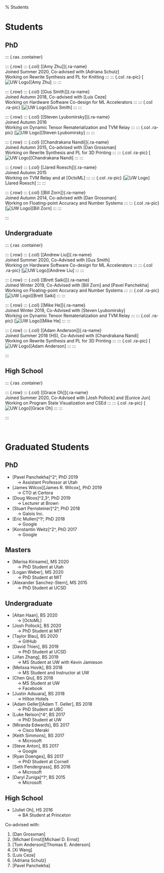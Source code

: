 % Students

<!-- TODO STARS -->

# Students

## PhD

::: {.ras .container}

::: {.row}
::: {.col}
  [[Amy Zhu]]{.ra-name} \
  Joined Summer 2020, Co-advised with [Adriana Schulz] \
  Working on Rewrite Synthesis and PL for Knitting
:::
::: {.col .ra-pic}
  [![UW Logo](thumb/logo-uw.png)][Amy Zhu]
:::
:::

::: {.row}
::: {.col}
  [[Gus Smith]]{.ra-name} \
  Joined Autumn 2018, Co-advised with [Luis Ceze] \
  Working on Hardware Software Co-design for ML Accelerators
:::
::: {.col .ra-pic}
  [![UW Logo](thumb/logo-uw.png)][Gus Smith]
:::
:::

::: {.row}
::: {.col}
  [[Steven Lyubomirsky]]{.ra-name} \
  Joined Autumn 2016 \
  Working on Dynamic Tensor Rematerialization and TVM Relay
:::
::: {.col .ra-pic}
  [![UW Logo](thumb/logo-uw.png)][Steven Lyubomirsky]
:::
:::

::: {.row}
::: {.col}
  [[Chandrakana Nandi]]{.ra-name} \
  Joined Autumn 2015, Co-advised with [Dan Grossman] \
  Working on Rewrite Synthesis and PL for 3D Printing
:::
::: {.col .ra-pic}
  [![UW Logo](thumb/logo-uw.png)][Chandrakana Nandi]
:::
:::

::: {.row}
::: {.col}
  [[Jared Roesch]]{.ra-name} \
  Joined Autumn 2015 \
  Working on TVM Relay and at [OctoML]
:::
::: {.col .ra-pic}
  [![UW Logo](thumb/logo-uw.png)][Jared Roesch]
:::
:::

::: {.row}
::: {.col}
  [[Bill Zorn]]{.ra-name} \
  Joined Autumn 2014, Co-advised with [Dan Grossman] \
  Working on Floating-point Accuracy and Number Systems
:::
::: {.col .ra-pic}
  [![UW Logo](thumb/logo-uw.png)][Bill Zorn]
:::
:::

:::


## Undergraduate

::: {.ras .container}

::: {.row}
::: {.col}
  [[Andrew Liu]]{.ra-name} \
  Joined Summer 2020, Co-Advised with [Gus Smith] \
  Working on Hardware Software Co-design for ML Accelerators
:::
::: {.col .ra-pic}
  [![UW Logo](thumb/logo-uw.png)][Andrew Liu]
:::
:::

::: {.row}
::: {.col}
  [[Brett Saiki]]{.ra-name} \
  Joined Winter 2019, Co-Advised with [Bill Zorn] and [Pavel Panchekha] \
  Working on Floating-point Accuracy and Number Systems
:::
::: {.col .ra-pic}
  [![UW Logo](thumb/logo-uw.png)][Brett Saiki]
:::
:::

::: {.row}
::: {.col}
  [[Mike He]]{.ra-name} \
  Joined Winter 2019, Co-Advised with [Steven Lyubomirsky]  \
  Working on Dynamic Tensor Rematerialization and TVM Relay
:::
::: {.col .ra-pic}
  [![UW Logo](thumb/logo-uw.png)][Mike He]
:::
:::

::: {.row}
::: {.col}
  [[Adam Anderson]]{.ra-name} \
  Joined Summer 2018 (HS), Co-Advised with [Chandrakana Nandi] \
  Working on Rewrite Synthesis and PL for 3D Printing
:::
::: {.col .ra-pic}
  [![UW Logo](thumb/logo-uw.png)][Adam Anderson]
:::
:::

:::


## High School

::: {.ras .container}

::: {.row}
::: {.col}
  [[Grace Oh]]{.ra-name} \
  Joined Summer 2020, Co-Advised with [Josh Pollock] and [Eunice Jun] \
  Working on Program State Visualization and CSEd
:::
::: {.col .ra-pic}
  [![UW Logo](thumb/logo-uw.png)][Grace Oh]
:::
:::

:::


&nbsp;

# Graduated Students

## PhD

  - [Pavel Panchekha]^2^, PhD 2019 \
      &nbsp; &nbsp; &rarr; Assistant Professor at Utah
  - [James Wilcox][James R. Wilcox], PhD 2019 \
      &nbsp; &nbsp; &rarr; CTO at Certora
  - [Doug Woos]^2,3^, PhD 2019 \
      &nbsp; &nbsp; &rarr; Lecturer at Brown
  - [Stuart Pernsteiner]^2^, PhD 2018 \
      &nbsp; &nbsp; &rarr; Galois Inc.
  - [Eric Mullen]^1^, PhD 2018 \
      &nbsp; &nbsp; &rarr; Google
  - [Konstantin Weitz]^2^, PhD 2017 \
      &nbsp; &nbsp; &rarr; Google

## Masters

  - [Marisa Kirisame], MS 2020 \
      &nbsp; &nbsp; &rarr; PhD Student at Utah
  - [Logan Weber], MS 2020 \
      &nbsp; &nbsp; &rarr; PhD Student at MIT
  - [Alexander Sanchez-Stern], MS 2015 \
      &nbsp; &nbsp; &rarr; PhD Student at UCSD

## Undergraduate

  - [Altan Haan], BS 2020 \
      &nbsp; &nbsp; &rarr; [OctoML]
  - [Josh Pollock], BS 2020 \
      &nbsp; &nbsp; &rarr; PhD Student at MIT
  - [Taylor Blau], BS 2020 \
      &nbsp; &nbsp; &rarr; GitHub
  - [David Thien], BS 2019 \
      &nbsp; &nbsp; &rarr; PhD Student at UCSD
  - [Jifan Zhang], BS 2019 \
      &nbsp; &nbsp; &rarr; MS Student at UW with Kevin Jamieson
  - [Melissa Hovik], BS 2018 \
      &nbsp; &nbsp; &rarr; MS Student and Instructor at UW
  - [Chen Qiu], BS 2018 \
      &nbsp; &nbsp; &rarr; MS Student at UW \
      &nbsp; &nbsp; &rarr; Facebook
  - [Justin Adsuara], BS 2018 \
      &nbsp; &nbsp; &rarr; Hilton Hotels
  - [Adam Geller][Adam T. Geller], BS 2018 \
      &nbsp; &nbsp; &rarr; PhD Student at UBC
  - [Luke Nelson]^4^, BS 2017 \
      &nbsp; &nbsp; &rarr; PhD Student at UW
  - [Miranda Edwards], BS 2017 \
      &nbsp; &nbsp; &rarr; Cisco Meraki
  - [Keith Simmons], BS 2017 \
      &nbsp; &nbsp; &rarr; Microsoft
  - [Steve Anton], BS 2017 \
      &nbsp; &nbsp; &rarr; Google
  - [Ryan Doenges], BS 2017 \
      &nbsp; &nbsp; &rarr; PhD Student at Cornell
  - [Seth Pendergrass], BS 2016 \
      &nbsp; &nbsp; &rarr; Microsoft
  - [Daryl Zuniga]^1^, BS 2015 \
      &nbsp; &nbsp; &rarr; Microsoft

## High School

  - [Juliet Oh], HS 2016 \
      &nbsp; &nbsp; &rarr; BA Student at Princeton

Co-advised with:

  1. [Dan Grossman]
  2. [Michael Ernst][Michael D. Ernst]
  3. [Tom Anderson][Thomas E. Anderson]
  4. [Xi Wang]
  5. [Luis Ceze]
  6. [Adriana Schulz]
  7. [Pavel Panchekha]
